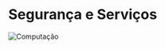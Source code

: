 # Segurança e Serviços

![Computação](C:\Users\felip\faculdade\cloud_fundamentos\img\computacao.png)